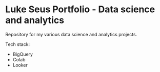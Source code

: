 # Luke Seus Portfolio - Data science and analytics

Repository for my various data science and analytics projects.

Tech stack:
  - BigQuery
  - Colab
  - Looker
